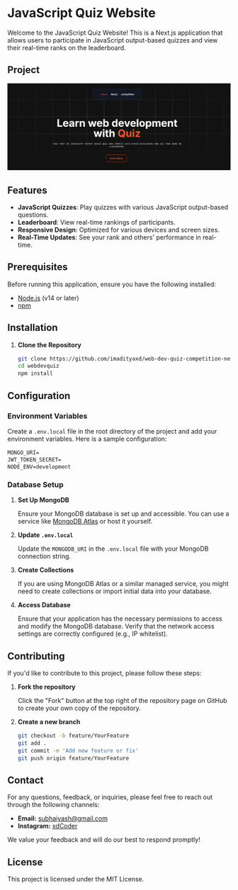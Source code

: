 # JavaScript Quiz Website

Welcome to the JavaScript Quiz Website! This is a Next.js application that allows users to participate in JavaScript output-based quizzes and view their real-time ranks on the leaderboard.

## Project

![Project Screenshot](./public/project.png)

## Features

- **JavaScript Quizzes**: Play quizzes with various JavaScript output-based questions.
- **Leaderboard**: View real-time rankings of participants.
- **Responsive Design**: Optimized for various devices and screen sizes.
- **Real-Time Updates**: See your rank and others' performance in real-time.

## Prerequisites

Before running this application, ensure you have the following installed:

- [Node.js](https://nodejs.org/) (v14 or later)
- [npm](https://www.npmjs.com/)

## Installation

1. **Clone the Repository**

   ```bash
   git clone https://github.com/imadityaxd/web-dev-quiz-competition-next.git
   cd webdevquiz
   npm install
   ```

## Configuration

### Environment Variables

Create a `.env.local` file in the root directory of the project and add your environment variables. Here is a sample configuration:

```env
MONGO_URI=
JWT_TOKEN_SECRET=
NODE_ENV=development
```

### Database Setup

1. **Set Up MongoDB**

   Ensure your MongoDB database is set up and accessible. You can use a service like [MongoDB Atlas](https://www.mongodb.com/cloud/atlas) or host it yourself.

2. **Update `.env.local`**

   Update the `MONGODB_URI` in the `.env.local` file with your MongoDB connection string.

3. **Create Collections**

   If you are using MongoDB Atlas or a similar managed service, you might need to create collections or import initial data into your database.

4. **Access Database**

   Ensure that your application has the necessary permissions to access and modify the MongoDB database. Verify that the network access settings are correctly configured (e.g., IP whitelist).

## Contributing

If you'd like to contribute to this project, please follow these steps:

1. **Fork the repository**

   Click the "Fork" button at the top right of the repository page on GitHub to create your own copy of the repository.

2. **Create a new branch**

   ```bash
   git checkout -b feature/YourFeature
   git add .
   git commit -m 'Add new feature or fix'
   git push origin feature/YourFeature
   ```

## Contact

For any questions, feedback, or inquiries, please feel free to reach out through the following channels:

- **Email:** [subhaiyash@gmail.com](mailto:subhaiyash@gmail.com)
- **Instagram:** [xdCoder](https://instagram.com/xdcoder.xyz)

We value your feedback and will do our best to respond promptly!

## License

This project is licensed under the MIT License.
